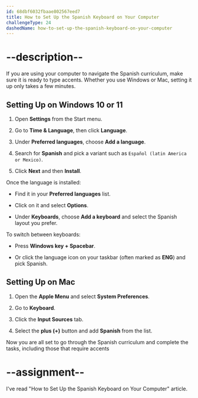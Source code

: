 ```yaml
---
id: 68dbf6032fbaae802567eed7
title: How to Set Up the Spanish Keyboard on Your Computer
challengeType: 24
dashedName: how-to-set-up-the-spanish-keyboard-on-your-computer
---
```


# --description--

If you are using your computer to navigate the Spanish curriculum, make sure it is ready to type accents. Whether you use Windows or Mac, setting it up only takes a few minutes.

## Setting Up on Windows 10 or 11

1. Open **Settings** from the Start menu.

2. Go to **Time & Language**, then click **Language**.

3. Under **Preferred languages**, choose **Add a language**.

4. Search for **Spanish** and pick a variant such as `Español (latin America or Mexico)`.

5. Click **Next** and then **Install**.


Once the language is installed:

- Find it in your **Preferred languages** list.

- Click on it and select **Options**.

- Under **Keyboards**, choose **Add a keyboard** and select the Spanish layout you prefer.


To switch between keyboards:

- Press **Windows key + Spacebar**.

- Or click the language icon on your taskbar (often marked as **ENG**) and pick Spanish.


## Setting Up on Mac

1. Open the **Apple Menu** and select **System Preferences**.

2. Go to **Keyboard**.

3. Click the **Input Sources** tab.

4. Select the **plus (+)** button and add **Spanish** from the list.

Now you are all set to go through the Spanish curriculum and complete the tasks, including those that require accents

# --assignment--

I've read "How to Set Up the Spanish Keyboard on Your Computer" article.
